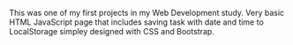 This was one of my first projects in my Web Development study. Very basic HTML JavaScript page that includes saving task with date and time to LocalStorage simpley designed with CSS and Bootstrap.